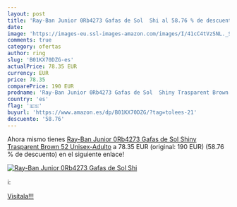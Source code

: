 ```yaml
---
layout: post
title: 'Ray-Ban Junior 0Rb4273 Gafas de Sol  Shi al 58.76 % de descuento'
date: 
image: 'https://images-eu.ssl-images-amazon.com/images/I/41cC4tVzSNL._SL200_.jpg'
comments: true
category: ofertas
author: ring
slug: 'B01KX70DZG-es'
actualPrice: 78.35 EUR
currency: EUR
price: 78.35
comparePrice: 190 EUR
prodname: 'Ray-Ban Junior 0Rb4273 Gafas de Sol  Shiny Trasparent Brown  52 Unisex-Adulto'
country: 'es'
flag: '🇪🇸'
buyurl: 'https://www.amazon.es/dp/B01KX70DZG/?tag=tolees-21'
descuento: '58.76'
---
```


Ahora mismo tienes [Ray-Ban Junior 0Rb4273 Gafas de Sol  Shiny Trasparent Brown  52 Unisex-Adulto](https://www.amazon.es/dp/B01KX70DZG/?tag=tolees-21) a 78.35 EUR (original: 190 EUR) (58.76 %  de descuento) en el siguiente enlace!

[![Ray-Ban Junior 0Rb4273 Gafas de Sol  Shi](https://images-eu.ssl-images-amazon.com/images/I/41cC4tVzSNL._SL200_.jpg)](https://www.amazon.es/dp/B01KX70DZG/?tag=tolees-21)

ℹ️:


[Visítala!!!](https://www.amazon.es/dp/B01KX70DZG/?tag=tolees-21)

